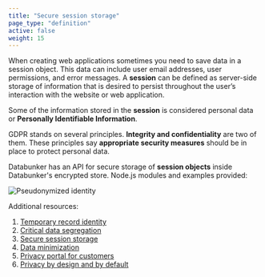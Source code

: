 ```yaml
---
title: "Secure session storage"
page_type: "definition"
active: false
weight: 15
---
```

When creating web applications sometimes you need to save data in a session object. This data can include user email addresses, user permissions, and error messages. A **session** can be defined as server-side storage of information that is desired to persist throughout the user’s interaction with the website or web application.

Some of the information stored in the **session** is considered personal data or **Personally Identifiable Information**.

GDPR stands on several principles. **Integrity and confidentiality** are two of them. These principles say **appropriate security measures** should be in place to protect personal data.

Databunker has an API for secure storage of **session objects** inside Databunker's encrypted store. Node.js modules and examples provided:

![Pseudonymized identity](/img/pseudonymized-identity.png)

Additional resources:
1. [Temporary record identity](/use-case/temporary-record-identity/)
1. [Critical data segregation](/use-case/critical-data-segregation/)
1. [Secure session storage](/use-case/secure-session-storage/)
1. [Data minimization](/use-case/data-minimization/)
1. [Privacy portal for customers](/use-case/privacy-portal-for-customers/)
1. [Privacy by design and by default](/use-case/privacy-by-design-default/)

